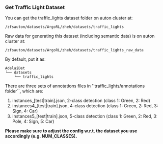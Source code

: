 ### Get Traffic Light Dataset
  
You can get the traffic_lights dataset folder on auton cluster at:  
```
/zfsauton/datasets/ArgoRL/zheh/datasets/traffic_lights
```  

Raw data for generating this dataset (including semantic data) is on auton cluster at:  
```
/zfsauton/datasets/ArgoRL/zheh/datasets/traffic_lights_raw_data
```  
  
By default, put it as:  
```
AdelaiDet
└── datasets 
    └── traffic_lights
```  
  
There are three sets of annotations files in ''traffic_lights/annotations folder``, which are:  
1. instances_[test|train].json, 2-class detection (class 1: Green, 2: Red)  
2. instances4_[test|train].json, 4-class detection (class 1: Green, 2: Red, 3: Sign, 4: Car)  
3. instances5_[test|train].json, 5-class detection (class 1: Green, 2: Red, 3: Pole, 4: Sign, 5: Car)   

**Please make sure to adjust the config w.r.t. the dataset you use accordingly (e.g. NUM_CLASSES).**  


